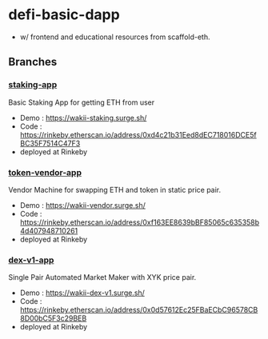 # defi-basic-dapp
- w/ frontend and educational resources from scaffold-eth.


## Branches
### [staking-app](https://github.com/wakii/defi-basic-dapp/tree/staking-app)
Basic Staking App for getting ETH from user

- Demo : https://wakii-staking.surge.sh/
- Code : https://rinkeby.etherscan.io/address/0xd4c21b31Eed8dEC718016DCE5fBC35F7514C47F3
- deployed at Rinkeby

### [token-vendor-app](https://github.com/wakii/defi-basic-dapp/tree/token-vendor-app)
Vendor Machine for swapping ETH and token in static price pair.

- Demo : https://wakii-vendor.surge.sh/
- Code : https://rinkeby.etherscan.io/address/0xf163EE8639bBF85065c635358b4d407948710261
- deployed at Rinkeby 

### [dex-v1-app](https://github.com/wakii/defi-basic-dapp/tree/dex-v1-app)
Single Pair Automated Market Maker with XYK price pair.

- Demo : https://wakii-dex-v1.surge.sh/
- Code : https://rinkeby.etherscan.io/address/0x0d57612Ec25FBaECbC96578CB8D00bC5F3c29BEB
- deployed at Rinkeby
